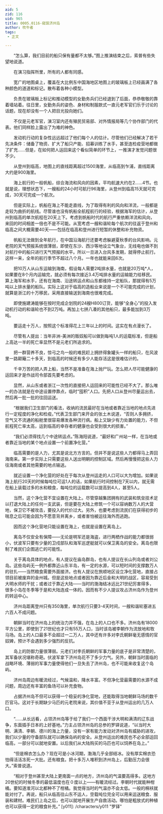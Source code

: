 ```yaml
---
aid: 5
zid: 116
uid: 965
title: 0005.0116-窥觊济州岛
author: 吹牛者
tags: 
 - 正文

---
```




　　“怎么算，我们目前的船只保有量都不太够。”图上推演结束之后，索普有些失望地说道。

　　在演习指挥所里，所有的人都有同感。

　　宽广的地图桌上，覆盖在大比例东中国海地区地图上的玻璃板上已经画满了各种颜色的道道和标记。散布着各种小模型。

　　负责在玻璃板上标记和推动模型的女勤务兵们已经退到了后面，恭恭敬敬的靠着墙站着。往日里，女勤务兵的姿色、身材和制服款式一直元老军官们乐于讨论的话题，现在却没有一个人把目光投向她们。

　　不仅是元老军官，演习室内还有殖民贸易部、对外情报局等几个协作部门的代表。他们同样脸上露出了为难的神色。

　　发动机行动的复杂性远远超过了他们每个人的估计。尽管他们已经解决了若干先决条件：储备了物资、扩大了船只产能、招募训练了水手，甚至连检疫营地都做了扩充……但是，在如何把人运回来这个看似简单的环节上，一推演才发觉问题很不少。

　　从登州到临高，地图上的直线距离超过1500海里，从临高到乍浦，直线距离大约是900海里。

　　海上航行的一般帆船，综合海流和风向的因素，平均航速大约在2……4节。也就是说，理想状态下，一艘船的24小时可航行96海里，从登州到临高15天就可完成，30天可完成一个航次。

　　但是实际上，帆船在海上不能走直线，为了取得有利的风向和洋流，一般都是走较为曲折的航线。尽管谁也没有帆船全航程航行的经验，根据海军的估计，从登州到临高的单次航程在20天上下。考虑到帆船时代的航行严重依赖洋流和风向，来回的时间相差一倍也不是不可能。从宽考虑一艘和谐轮每个航次的往返于登州和临高之间大概需要40天——包括在临高和登州进行短暂的休整和补充物资。

　　帆船无法做到全年航行，在中国沿海航行还要考虑躲避夏秋季的台风影响。元老院的天气预报系统很薄弱，即使在东沙、西沙等地设立气象台，无线电也做不到对航行中的船只进行天气预报的水平。所以一旦进入台风多发期，就得停止航行。这样一来，全年的航行季节不超过八个月。一年也就能来回6次。

　　把10万人从山东运输到海南，假设每人需要2吨排水量，也就是20万吨*人，如果要在8个月内运输完，就必须有每次接近3.4万吨排水量的运输能力给移民。算上海军和水手，还有在海南、沿途转运点和山东都维持一定船队，那就得有5万吨以上排水量的船队。实际上这对于临高的造船业来说是一个不可能完成的计划，就算是浙江的十万移民，采用直接输送到海南也很难完成。

　　即使施建涛能够在按时完成企划院的24艘H800订货，能够“全身心”的投入发动机行动的和谐轮也不到2万吨。再加上七拼八凑的其他船只，最多能加到3万吨。

　　要运走十万人，按照这个标准得花上三年以上的时间。这实在有点漫长了。

　　尽管有人提出：当年非洲-美洲的贩奴船可以做到每吨1人的运载标准，但是船上高达一半的死亡率显然不是元老们所追求的。

　　把一群营养不良，惊弓之鸟一般的难民赶上拥挤得象罐头一样的船只，在风波里一路颠簸二十多天，到临高的时候还有多少人能存活这是很难估计的。

　　千辛万苦的把人弄上船，当然不是准备在海上抛尸玩。怎么把人尽可能健康的运回来才是作战司令部首先要考虑的。

　　显然，从山东或者浙江一次性的直接把人运回来的可能性已经不大了。那么唯一的办法就是在中途设置停靠点，临时“囤积”人口。先把人口从登州尽量运出去，然后再一批一批的往回运送。

　　“根据我们卫生部门的看法，收纳的流民最好在当地或者靠近当地的地点先进行一定程度的净化和检疫。”代表卫生部门来开会的张土木说道，“否则人多拥挤，空气又不流通的船舱里很容易爆发各种流行病。船上又缺少有力处置的能力，不但航程死亡率太高，运到临高的幸存者的健康也会受到很大的损害。”

　　“我们必须得找几个中途转运点。”陈海阳说道，“最好和广州站一样，在当地或者靠近当地的某个地点设置一个前置净化营。”

　　临高需要的是人力，尤其是说北方方言的。但并不是说这些人力都得马上弄回海南来。第一步实际上只需要这些人送出明朝的控制区域。然后再慢慢把这些人力往海南或者其他需要的地点输送。

　　就近设置一个净化营的好处在于每次从登州运走的人口可以大为增加。如果说海上航行20天的时候每吨位可运1人的话，如果航行时间控制在7天以内，就无需在船上装载过多的水和粮食，每吨位的运载数可以提高到4人，甚至5人。

　　当然，这个净化营不宜设置在大陆上。尽管穿越集团拥有的武装和筑垒技术足以打退大陆上的任何一支武装，但是要在大陆上修筑一个可以容纳数万人的大营地，保卫它不被攻击，要投入的代价过大。另外，也要考虑到流民们在获得初步的喘息之后可能会因为不愿意背井离乡，或者害怕被运往海外而逃跑。

　　因而这个净化营地只能设置在海上，也就是设置在离岛上。

　　离岛不仅安全有保障——无论是明军还是海盗，进行两栖作战的能力都很弱小，伏波军只要有少量的卫戍部队和海军巡逻艇就可以保卫离岛的安全。离岛也限制了难民们企图逃亡的可能性。

　　关于离岛具体的地点，有人提议在庙岛群岛，也有人提议在长山列岛或者刘公岛。这些岛屿无一例外都靠近山东半岛，有一定的水源，可以短时间的支撑数万人的驻扎——当然粮食需要外面接济。也有人提议在旅顺地区设立净化营地，直接占领目前被废弃的金州城。但是这些地点或者因为靠近后金和大明的战区，容易受到大明水师的干扰；或者过于靠近大陆——当时的渤海结冰远比21世纪厉害得多，很多小岛在冬季等于是和大陆连成一体的。因而有不少人提议攻占济州岛作为登州的转运中心。

　　济州岛距离登州只有350海里，单次航行只要3-4天时间，一艘和谐轮塞进五六百人不成问题。

　　朝鲜当时在济州岛上的统治力并不强，在岛上的人口也不多。济州岛有18000平方公里，即使到了21世纪也才只有55万人口，当时该岛被李朝作为流放地和牧马场。岛上的人口最多不会超过一二万人，其中还有许多对李氏朝鲜毫无感情的官奴婢，预计不会遇到多少强烈的反抗。

　　岛上的防御力量很薄弱。元老们对李氏朝鲜的军事力量的底子是非常清楚的，其军备状况堪称奇葩。伏波军拿下济州岛花不了多少力气。另外，朝鲜当时面临的战略环境、薄弱的军事力量使得他们一旦失去了济州岛，也不可能来收复这个岛屿。

　　济州岛周边有暖流经过，气候温和，降水丰富。不但净化营最需要的水源不成问题，周边还有丰富的鱼场可以补充食物。

　　占据济州岛不但可以获得一个稳妥的净化营地，还能取得当地朝鲜马场的数千匹官马。这对于长期缺少马匹的元老院来说，其价值不亚于从登州运出的几万人口。

　　“……从长远看，占领济州岛等于给了我们一个西面干涉大明和满清的辽东战争，东面插手日本的上好基地。”力主占领济州岛的总参的罗铎说道，“以当时大明、满清、李朝、德川的海上力量，没有一家有能力发动对济州岛有威胁的进攻，我们以少量的守备部队就可以确保岛屿的安全。从登州运出的难民也不必全部运回临高，一部分可以就地安置。以后我们从大陆购买的马匹也可以饲养在岛上。”

　　“但是棉衣怎么办？现在可是小冰河期，渤海几乎全部结冰。没有厚实棉衣恐怕得活活冻死一大批。还有粮食。把十多万人堆积到济州岛上，后勤压力会很大。”索普说道。

　　“相对于登州甚至大陆上更南面一点的地方，济州岛的气温要高得多。这地方20世纪的时候冬季的最低温度也在０度以上——有暖流经过。李朝时代就能种柑橘。要知道淮河以北都种不了柑橘。我觉得当时的气温亦不会太低。一般的棉袄就能对付了。再说，船只从临高往山东不运人，空载吨位完全可以用来运送粮食、服装和建材。难民们上岛之后，也可以就地开展生产自救活动。哪怕是粗放式的种植也可以获得一定的粮食补充。”
[y011]: /characters/y011 "罗铎"


